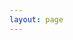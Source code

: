 ```yaml
---
layout: page
---
```


<script setup>
import {
  VPTeamPage,
  VPTeamPageTitle,
  VPTeamMembers,
  VPTeamPageSection
} from 'vitepress/theme'

// const coreMembers = [
//   {
//     avatar: 'https://www.github.com/wds-dxh.png',
//     name: '邬东升',
//     title: 'Creator',
//     links: [
//       { icon: 'github', link: 'https://github.com/wds-dxh' }
//     ]
//   }
// ]

const partners = [
    {
    avatar: 'https://www.github.com/wds-dxh.png',
    name: '邬东升',
    title: 'Creator',
    links: [
      { icon: 'github', link: 'https://github.com/wds-dxh' }
    ]
  },
  {
    avatar: 'https://www.github.com/yijinsong.png',
    name: '易劲松',
    title: 'Developer',
    links: [
      { icon: 'github', link: 'https://github.com/yijinsong' }
    ]
  },
  {
    avatar: 'https://github.com/dong.png',
    name: '董德胜',
    title: 'Developer',
    links: [
      { icon: 'github', link: 'https://github.com/dong' }
    ]
  }
]
</script>

<VPTeamPage>
  <VPTeamPageTitle>
    <template #title>Our vision</template>
    <template #lead>Helping people enhance their survival skills in the AI era.</template>
  </VPTeamPageTitle>
  
  <!-- <VPTeamPageSection>
    <template #title>Core Members</template>
    <template #members>
      <VPTeamMembers :members="coreMembers" />
    </template>
  </VPTeamPageSection> -->

  <VPTeamPageSection>
    <template #title>Partners</template>
    <template #members>
      <VPTeamMembers :members="partners" />
    </template>
  </VPTeamPageSection>
</VPTeamPage>

